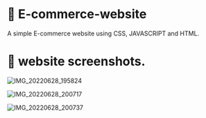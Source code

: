 # :house_with_garden: E-commerce-website 

A simple E-commerce website using CSS, JAVASCRIPT and HTML. 


# :house_with_garden: website screenshots.

![IMG_20220628_195824](https://user-images.githubusercontent.com/92304590/176205800-6433326c-4492-4dbd-970d-6247b9fa0b1c.jpg) 


![IMG_20220628_200717](https://user-images.githubusercontent.com/92304590/176207093-e87cfe5c-407b-4fc3-896f-af5219d0f368.jpg)



![IMG_20220628_200737](https://user-images.githubusercontent.com/92304590/176207145-dbe2ab63-55c2-4997-9b0d-18490cd768e5.jpg)
